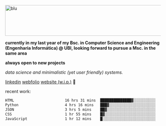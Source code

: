 
<img width="1415" height="100" alt="blu" src="https://github.com/rdsilva01/rdsilva01/assets/101207588/deb060e5-d035-4f09-b511-e3f50605b207">

**currently in my last year of my Bsc. in Computer Science and Engineering (Engenharia Informática) @ UBI, looking forward to pursue a Msc. in the same area**

**always open to new projects**

*data science and minimalistic (yet user friendly) systems.*

[linkedin](https://www.linkedin.com/in/rodrigo-silva-455b291bb/)
[webfolio](https://rdsilva01.github.io/portfolio-resume)
[website (w.i.p.)](https://rdsilva01.github.io/) 🏁

<!-- ![](https://komarev.com/ghpvc/?username=rdsilva01) -->

recent work:
<!--START_SECTION:waka-->

```txt
HTML                       16 hrs 31 mins  ██████████████▓░░░░░░░░░░   58.21 %
Python                     4 hrs 16 mins   ███▓░░░░░░░░░░░░░░░░░░░░░   15.08 %
JSON                       3 hrs 5 mins    ██▓░░░░░░░░░░░░░░░░░░░░░░   10.86 %
CSS                        1 hr 55 mins    █▓░░░░░░░░░░░░░░░░░░░░░░░   06.76 %
JavaScript                 1 hr 12 mins    █░░░░░░░░░░░░░░░░░░░░░░░░   04.27 %
```

<!--END_SECTION:waka-->

